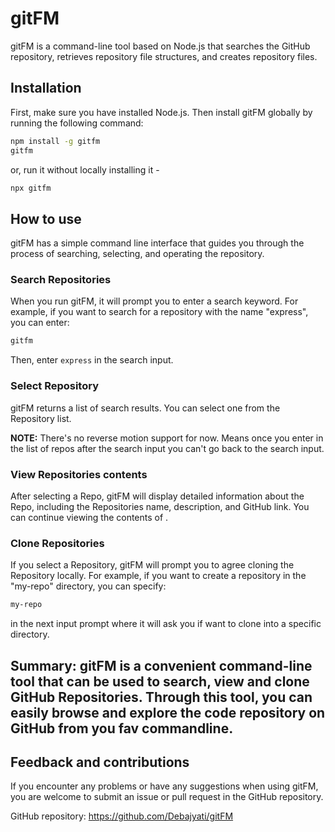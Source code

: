 # gitFM

gitFM is a command-line tool based on Node.js that searches the GitHub repository, retrieves repository file structures, and creates repository files.

## Installation

First, make sure you have installed Node.js. Then install gitFM globally by running the following command:

```bash
npm install -g gitfm
gitfm
```

or, run it without locally installing it -

```bash
npx gitfm
```

## How to use

gitFM has a simple command line interface that guides you through the process of searching, selecting, and operating the repository.

### Search Repositories

When you run gitFM, it will prompt you to enter a search keyword. For example, if you want to search for a repository with the name "express", you can enter:

```bash
gitfm
```

Then, enter `express` in the search input.

### Select Repository

gitFM returns a list of search results. You can select one from the Repository list.

**NOTE:** There's no reverse motion support for now. Means once you enter in the list of repos after the search input you can't go back to the search input.

### View Repositories contents

After selecting a Repo, gitFM will display detailed information about the Repo, including the Repositories name, description, and GitHub link. You can continue viewing the contents of .

### Clone Repositories

If you select a Repository, gitFM will prompt you to agree cloning the Repository locally. For example, if you want to create a repository in the "my-repo" directory, you can specify:

```bash
my-repo
```
in the next input prompt where it will ask you if want to clone into a specific directory.

## **Summary:** gitFM is a convenient command-line tool that can be used to search, view and clone GitHub Repositories. Through this tool, you can easily browse and explore the code repository on GitHub from you fav commandline.

## Feedback and contributions

If you encounter any problems or have any suggestions when using gitFM, you are welcome to submit an issue or pull request in the GitHub repository.

GitHub repository: https://github.com/Debajyati/gitFM
